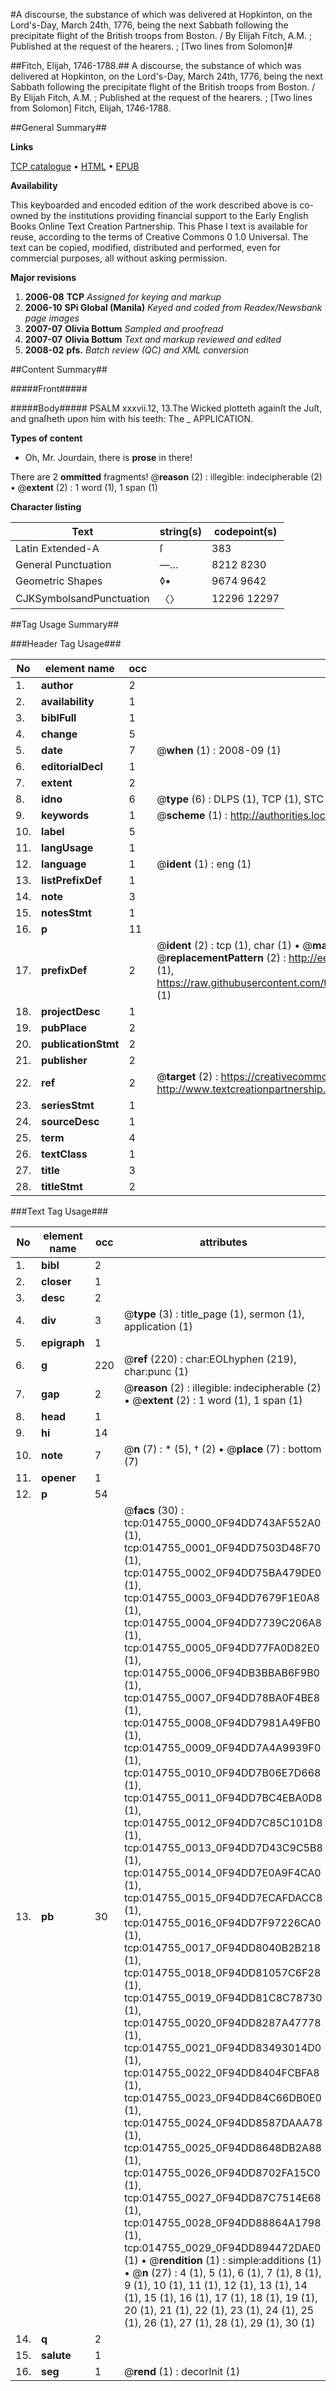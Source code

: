 #A discourse, the substance of which was delivered at Hopkinton, on the Lord's-Day, March 24th, 1776, being the next Sabbath following the precipitate flight of the British troops from Boston. / By Elijah Fitch, A.M. ; Published at the request of the hearers. ; [Two lines from Solomon]#

##Fitch, Elijah, 1746-1788.##
A discourse, the substance of which was delivered at Hopkinton, on the Lord's-Day, March 24th, 1776, being the next Sabbath following the precipitate flight of the British troops from Boston. / By Elijah Fitch, A.M. ; Published at the request of the hearers. ; [Two lines from Solomon]
Fitch, Elijah, 1746-1788.

##General Summary##

**Links**

[TCP catalogue](http://www.ota.ox.ac.uk/tcp/)  • 
[HTML](http://tei.it.ox.ac.uk/tcp/Texts-HTML/free/N11/N11672.html)  • 
[EPUB](http://tei.it.ox.ac.uk/tcp/Texts-EPUB/free/N11/N11672.epub)

**Availability**

This keyboarded and encoded edition of the
	       work described above is co-owned by the institutions
	       providing financial support to the Early English Books
	       Online Text Creation Partnership. This Phase I text is
	       available for reuse, according to the terms of Creative
	       Commons 0 1.0 Universal. The text can be copied,
	       modified, distributed and performed, even for
	       commercial purposes, all without asking permission.

**Major revisions**

1. __2006-08__ __TCP__ *Assigned for keying and markup*
1. __2006-10__ __SPi Global (Manila)__ *Keyed and coded from Readex/Newsbank page images*
1. __2007-07__ __Olivia Bottum__ *Sampled and proofread*
1. __2007-07__ __Olivia Bottum__ *Text and markup reviewed and edited*
1. __2008-02__ __pfs.__ *Batch review (QC) and XML conversion*

##Content Summary##

#####Front#####

#####Body#####
PSALM xxxvii.12, 13.The Wicked plotteth againſt the Juſt, and gnaſheth upon him with his teeth: The 
    _ APPLICATION.

**Types of content**

  * Oh, Mr. Jourdain, there is **prose** in there!

There are 2 **ommitted** fragments! 
 @__reason__ (2) : illegible: indecipherable (2)  •  @__extent__ (2) : 1 word (1), 1 span (1)

**Character listing**


|Text|string(s)|codepoint(s)|
|---|---|---|
|Latin Extended-A|ſ|383|
|General Punctuation|—…|8212 8230|
|Geometric Shapes|◊▪|9674 9642|
|CJKSymbolsandPunctuation|〈〉|12296 12297|

##Tag Usage Summary##

###Header Tag Usage###

|No|element name|occ|attributes|
|---|---|---|---|
|1.|__author__|2||
|2.|__availability__|1||
|3.|__biblFull__|1||
|4.|__change__|5||
|5.|__date__|7| @__when__ (1) : 2008-09 (1)|
|6.|__editorialDecl__|1||
|7.|__extent__|2||
|8.|__idno__|6| @__type__ (6) : DLPS (1), TCP (1), STC (1), NOTIS (1), IMAGE-SET (1), EVANS-CITATION (1)|
|9.|__keywords__|1| @__scheme__ (1) : http://authorities.loc.gov/ (1)|
|10.|__label__|5||
|11.|__langUsage__|1||
|12.|__language__|1| @__ident__ (1) : eng (1)|
|13.|__listPrefixDef__|1||
|14.|__note__|3||
|15.|__notesStmt__|1||
|16.|__p__|11||
|17.|__prefixDef__|2| @__ident__ (2) : tcp (1), char (1)  •  @__matchPattern__ (2) : ([0-9\-]+):([0-9IVX]+) (1), (.+) (1)  •  @__replacementPattern__ (2) : http://eebo.chadwyck.com/downloadtiff?vid=$1&page=$2 (1), https://raw.githubusercontent.com/textcreationpartnership/Texts/master/tcpchars.xml#$1 (1)|
|18.|__projectDesc__|1||
|19.|__pubPlace__|2||
|20.|__publicationStmt__|2||
|21.|__publisher__|2||
|22.|__ref__|2| @__target__ (2) : https://creativecommons.org/publicdomain/zero/1.0/ (1), http://www.textcreationpartnership.org/docs/. (1)|
|23.|__seriesStmt__|1||
|24.|__sourceDesc__|1||
|25.|__term__|4||
|26.|__textClass__|1||
|27.|__title__|3||
|28.|__titleStmt__|2||


###Text Tag Usage###

|No|element name|occ|attributes|
|---|---|---|---|
|1.|__bibl__|2||
|2.|__closer__|1||
|3.|__desc__|2||
|4.|__div__|3| @__type__ (3) : title_page (1), sermon (1), application (1)|
|5.|__epigraph__|1||
|6.|__g__|220| @__ref__ (220) : char:EOLhyphen (219), char:punc (1)|
|7.|__gap__|2| @__reason__ (2) : illegible: indecipherable (2)  •  @__extent__ (2) : 1 word (1), 1 span (1)|
|8.|__head__|1||
|9.|__hi__|14||
|10.|__note__|7| @__n__ (7) : * (5), † (2)  •  @__place__ (7) : bottom (7)|
|11.|__opener__|1||
|12.|__p__|54||
|13.|__pb__|30| @__facs__ (30) : tcp:014755_0000_0F94DD743AF552A0 (1), tcp:014755_0001_0F94DD7503D48F70 (1), tcp:014755_0002_0F94DD75BA479DE0 (1), tcp:014755_0003_0F94DD7679F1E0A8 (1), tcp:014755_0004_0F94DD7739C206A8 (1), tcp:014755_0005_0F94DD77FA0D82E0 (1), tcp:014755_0006_0F94DB3BBAB6F9B0 (1), tcp:014755_0007_0F94DD78BA0F4BE8 (1), tcp:014755_0008_0F94DD7981A49FB0 (1), tcp:014755_0009_0F94DD7A4A9939F0 (1), tcp:014755_0010_0F94DD7B06E7D668 (1), tcp:014755_0011_0F94DD7BC4EBA0D8 (1), tcp:014755_0012_0F94DD7C85C101D8 (1), tcp:014755_0013_0F94DD7D43C9C5B8 (1), tcp:014755_0014_0F94DD7E0A9F4CA0 (1), tcp:014755_0015_0F94DD7ECAFDACC8 (1), tcp:014755_0016_0F94DD7F97226CA0 (1), tcp:014755_0017_0F94DD8040B2B218 (1), tcp:014755_0018_0F94DD81057C6F28 (1), tcp:014755_0019_0F94DD81C8C78730 (1), tcp:014755_0020_0F94DD8287A47778 (1), tcp:014755_0021_0F94DD83493014D0 (1), tcp:014755_0022_0F94DD8404FCBFA8 (1), tcp:014755_0023_0F94DD84C66DB0E0 (1), tcp:014755_0024_0F94DD8587DAAA78 (1), tcp:014755_0025_0F94DD8648DB2A88 (1), tcp:014755_0026_0F94DD8702FA15C0 (1), tcp:014755_0027_0F94DD87C7514E68 (1), tcp:014755_0028_0F94DD88864A1798 (1), tcp:014755_0029_0F94DD894472DAE0 (1)  •  @__rendition__ (1) : simple:additions (1)  •  @__n__ (27) : 4 (1), 5 (1), 6 (1), 7 (1), 8 (1), 9 (1), 10 (1), 11 (1), 12 (1), 13 (1), 14 (1), 15 (1), 16 (1), 17 (1), 18 (1), 19 (1), 20 (1), 21 (1), 22 (1), 23 (1), 24 (1), 25 (1), 26 (1), 27 (1), 28 (1), 29 (1), 30 (1)|
|14.|__q__|2||
|15.|__salute__|1||
|16.|__seg__|1| @__rend__ (1) : decorInit (1)|

